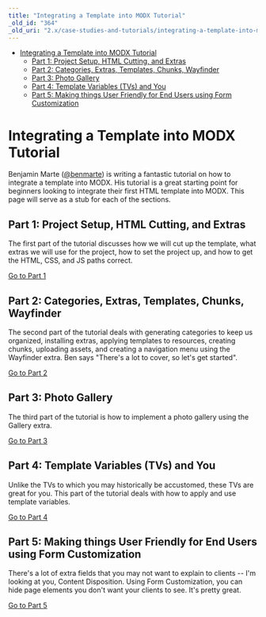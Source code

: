 ```yaml
---
title: "Integrating a Template into MODX Tutorial"
_old_id: "364"
_old_uri: "2.x/case-studies-and-tutorials/integrating-a-template-into-modx-tutorial"
---
```


- [Integrating a Template into MODX Tutorial](#integrating-a-template-into-modx-tutorial)
  - [Part 1: Project Setup, HTML Cutting, and Extras](#part-1-project-setup-html-cutting-and-extras)
  - [Part 2: Categories, Extras, Templates, Chunks, Wayfinder](#part-2-categories-extras-templates-chunks-wayfinder)
  - [Part 3: Photo Gallery](#part-3-photo-gallery)
  - [Part 4: Template Variables (TVs) and You](#part-4-template-variables-tvs-and-you)
  - [Part 5: Making things User Friendly for End Users using Form Customization](#part-5-making-things-user-friendly-for-end-users-using-form-customization)

# Integrating a Template into MODX Tutorial

Benjamin Marte ([@benmarte](http://twitter.com/benmarte)) is writing a fantastic tutorial on how to integrate a template into MODX. His tutorial is a great starting point for beginners looking to integrate their first HTML template into MODX. This page will serve as a stub for each of the sections.

## Part 1: Project Setup, HTML Cutting, and Extras

The first part of the tutorial discusses how we will cut up the template, what extras we will use for the project, how to set the project up, and how to get the HTML, CSS, and JS paths correct.

[Go to Part 1](http://www.modxtricks.com/blog/2012/06/06/integrating-a-template-into-modx-part-1/?ref=modxrtfm)

## Part 2: Categories, Extras, Templates, Chunks, Wayfinder

The second part of the tutorial deals with generating categories to keep us organized, installing extras, applying templates to resources, creating chunks, uploading assets, and creating a navigation menu using the Wayfinder extra. Ben says "There's a lot to cover, so let's get started".

[Go to Part 2](http://www.modxtricks.com/blog/2012/06/09/integrating-a-template-into-modx-part-2/?ref=modxrtfm)

## Part 3: Photo Gallery

The third part of the tutorial is how to implement a photo gallery using the Gallery extra.

[Go to Part 3](http://www.modxtricks.com/integrating-a-template-into-modx-part-3?ref=modxrtfm)

## Part 4: Template Variables (TVs) and You

Unlike the TVs to which you may historically be accustomed, these TVs are great for you. This part of the tutorial deals with how to apply and use template variables.

[Go to Part 4](http://www.modxtricks.com/blog/2012/07/18/integrating-a-template-into-modx-part-4/?ref=modxrtfm)

## Part 5: Making things User Friendly for End Users using Form Customization

There's a lot of extra fields that you may not want to explain to clients -- I'm looking at you, Content Disposition. Using Form Customization, you can hide page elements you don't want your clients to see. It's pretty great.

[Go to Part 5](http://www.modxtricks.com/blog/2012/08/27/integrating-a-template-into-modx-part-5/?ref=modxrtfm)